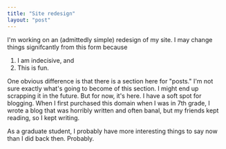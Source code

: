 ```yaml
---
title: "Site redesign"
layout: "post"
---
```


I'm working on an (admittedly simple) redesign of my site. I may
change things signifcantly from this form because

1. I am indecisive, and
2. This is fun.

One obvious difference is that there is a section here for "posts."
I'm not sure exactly what's going to become of this section. I might
end up scrapping it in the future. But for now, it's here. I have a
soft spot for blogging. When I first purchased this domain when I was
in 7th grade, I wrote a blog that was horribly written and often
banal, but my friends kept reading, so I kept writing.

As a graduate student, I probably have more interesting things to say
now than I did back then. Probably.